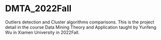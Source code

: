 # DMTA_2022Fall
Outliers detection and Cluster algorithms comparisons. This is the project detail in the course Data Mining Theory and Application taught by Yunfeng Wu in Xiamen University in 2022Fall.
